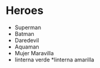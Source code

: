# Heroes

* Superman
* Batman
* Daredevil
* Aquaman
* Mujer Maravilla
* linterna verde 
*linterna amarilla